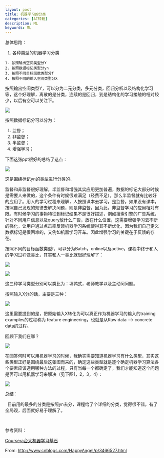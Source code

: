 ```yaml
---
layout: post
title: 机器学习的分类
categories: [AI转载]
description: ML
keywords: ML
---
```


总体思路：

  1. 各种类型的机器学习分类

    1. 按照输出空间类型分Y
    2. 按照数据标记类型分yn
    3. 按照不同目标函数类型分f
    4. 按照不同的输入空间类型分X

按照输出空间类型Y，可以分为二元分类，多元分类，回归分析以及结构化学习等，这个好理解，离散的是分类，连续的是回归，到是结构化的学习接触的相对较少，以后有空可以关注下。

![][1]

   [1]: https://images0.cnblogs.com/blog/115277/201312/09230512-2700b00bb35d4a2cb0a8efea1367313e.png

按照数据标记分可以分为：

  1. 监督；
  2. 非监督；
  3. 半监督；
  4. 增强学习；

下面这张ppt很好的总结了这点：

![][2]

   [2]: https://images0.cnblogs.com/blog/115277/201312/09230513-a09bdf984253423381952941db86b468.png

这是围绕标记yn的类型进行分类的，

监督和非监督很好理解，半监督和增强其实应用更加普遍，数据的标记大部分时候是需要人来做的，这个条件有时候很难满足（经费不足），那么半监督就有比较好的应用了。用人的学习过程来理解，人按照课本去学习，是监督，如果没有课本，按照自己发现的规律去解决问题，则是非监督，因为此，非监督学习的应用相对有限。有时候学习的事物特征到标记结果不是很好描述，例如搜索引擎的广告系统，针对不同用户信息以及query放什么广告，放在什么位置，这需要增强学习去不断的强化，让用户通过点击率反馈机器学习系统使得其不断优化，因为我们自己定义数据标记是很困难的，又例如机器学习开车。因此增强学习的关键在于反馈的存在。

按照不同的目标函数类型f，可以分为Batch，online以及active，课程中终于和人的学习过程做类比，其实和人一类比就很好理解了：

![][3]

   [3]: https://images0.cnblogs.com/blog/115277/201312/09230513-a3d713b8cb0541528e436b0d2e6a6bb4.png

![][4]

   [4]: https://images0.cnblogs.com/blog/115277/201312/09230514-8c2765621722451b8f01a1143c0e29c0.png

这三种学习类型分别可以类比为：填鸭式，老师教学以及主动问问题。

按照输入X分的话，主要是三种：

![][5]

   [5]: https://images0.cnblogs.com/blog/115277/201312/09230515-7517aa2168204d8593c6ad9439e3c1e2.png

这里需要提到的是，把原始输入X转化为可以真正作为机器学习的输入的training examples的过程称为 feature engineering，也就是从Raw data --> concrete data的过程。

回顾下我们在哪？

![][6]

   [6]: https://images0.cnblogs.com/blog/115277/201312/09230516-9624b130360247efac34ccc65801e06b.png

在回答何时可以用机器学习的时候，我确实需要知道机器学习有什么类型，其实这些类型正好是围绕最后这张图而来的，确定这些类型就是逐个确定机器学习算法各个要素应该选用哪种方法的过程，只有当每一个都确定了，我们才能知道这个问题是否可以用机器学习来解决（见下图1，2，3，4）：

![][7]

   [7]: https://images0.cnblogs.com/blog/115277/201312/09230517-9c76126ca175482fb1b5b5448aa4e36f.png

总结：

  目前用的最多的分类是按照yn去分，课程给了个详细的分类，觉得很不错，有了全局观，后面就好易于理解了。

  

参考资料：

[Coursera台大机器学习基石][8]

   [8]: https://class.coursera.org/ntumlone-001/class/index



From: <http://www.cnblogs.com/HappyAngel/p/3466527.html>




